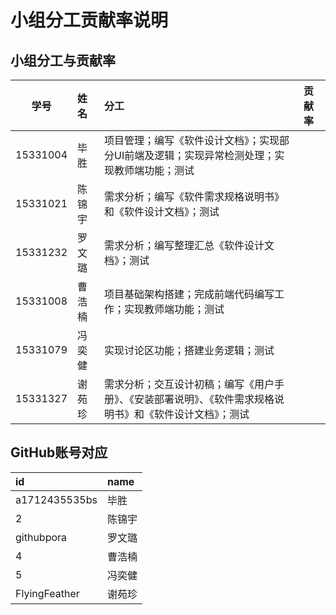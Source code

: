 # 小组分工贡献率说明

## 小组分工与贡献率

| 学号 | 姓名 | 分工 | 贡献率 |
| - | :- | :- | :-|
| 15331004 | 毕胜 | 项目管理；编写《软件设计文档》；实现部分UI前端及逻辑；实现异常检测处理；实现教师端功能；测试 |  |
| 15331021 | 陈锦宇 | 需求分析；编写《软件需求规格说明书》和《软件设计文档》；测试 |  |
| 15331232 | 罗文璐 | 需求分析；编写整理汇总《软件设计文档》；测试 |  |
| 15331008 | 曹浩楠 | 项目基础架构搭建；完成前端代码编写工作；实现教师端功能；测试 |  |
| 15331079 | 冯奕健 | 实现讨论区功能；搭建业务逻辑；测试 |  |
| 15331327 | 谢苑珍 | 需求分析；交互设计初稿；编写《用户手册》、《安装部署说明》、《软件需求规格说明书》和《软件设计文档》；测试 |  |

## GitHub账号对应
|id|name|
|:-|:-|
|a1712435535bs|毕胜|
|2|陈锦宇|
|githubpora|罗文璐|
|4|曹浩楠|
|5|冯奕健|
|FlyingFeather|谢苑珍|